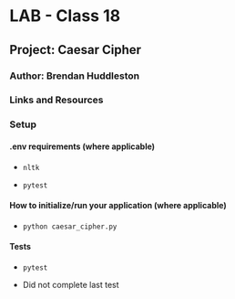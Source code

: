 # LAB - Class 18

## Project: Caesar Cipher

### Author: Brendan Huddleston

### Links and Resources

### Setup

#### .env requirements (where applicable)

- `nltk`

- `pytest`



#### How to initialize/run your application (where applicable)

- `python caesar_cipher.py`

#### Tests

- `pytest`

- Did not complete last test